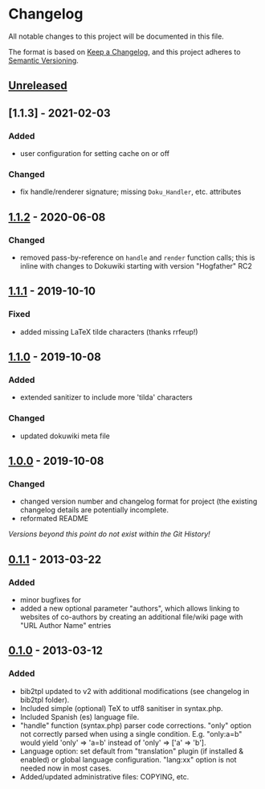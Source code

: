 # Changelog
All notable changes to this project will be documented in this file.

The format is based on [Keep a Changelog](https://keepachangelog.com/en/1.0.0/),
and this project adheres to [Semantic Versioning](https://semver.org/spec/v2.0.0.html).

## [Unreleased]

## [1.1.3] - 2021-02-03
### Added
  * user configuration for setting cache on or off

### Changed
  * fix handle/renderer signature; missing `Doku_Handler`, etc. attributes

## [1.1.2] - 2020-06-08
### Changed
  * removed pass-by-reference on `handle` and `render` function calls; this is inline
    with changes to Dokuwiki starting with version "Hogfather" RC2

## [1.1.1] - 2019-10-10
### Fixed
  * added missing LaTeX tilde characters (thanks rrfeup!)

## [1.1.0] - 2019-10-08
### Added
  * extended sanitizer to include more 'tilda' characters

### Changed
  * updated dokuwiki meta file

## [1.0.0] - 2019-10-08
### Changed
  * changed version number and changelog format for project (the existing changelog
    details are potentially incomplete.
  * reformated README

_Versions beyond this point do not exist within the Git History!_

## [0.1.1] - 2013-03-22
### Added
  * minor bugfixes for
  * added a new optional parameter "authors", which allows linking to websites of
    co-authors by creating an additional file/wiki page with "URL Author Name"
    entries

## [0.1.0] - 2013-03-12
### Added
  * bib2tpl updated to v2 with additional modifications (see changelog in
    bib2tpl folder).
  * Included simple (optional) TeX to utf8 sanitiser in syntax.php.
  * Included Spanish (es) language file.
  * "handle" function (syntax.php) parser code corrections. "only" option
    not correctly parsed when using a single condition. E.g. "only:a=b" would
    yield 'only' => 'a=b' instead of 'only' => ['a' => 'b'].
  * Language option: set default from "translation" plugin (if installed &
    enabled) or global language configuration. "lang:xx" option is not needed
    now in most cases.
  * Added/updated administrative files: COPYING, etc.

[Unreleased]: https://github.com/SacBase/publistf/compare/1.1.2...HEAD
[1.1.2]: https://github.com/SacBase/publistf/compare/1.1.1..1.1.2
[1.1.1]: https://github.com/SacBase/publistf/compare/1.1.0..1.1.1
[1.1.0]: https://github.com/SacBase/publistf/compare/1.0.0..1.1.0
[1.0.0]: https://github.com/SacBase/publistf/releases/tag/1.0.0
[0.1.1]: #
[0.1.0]: #
